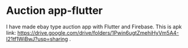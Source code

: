 # Auction app-flutter
I have made ebay type auction app with Flutter and Firebase.
This is apk link: https://drive.google.com/drive/folders/1Pwin6ugtZmehiHyVm5A4-I21tf1WiBwJ?usp=sharing .

         
         
      
